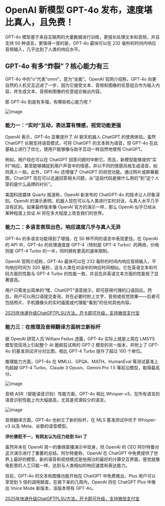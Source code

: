 # OpenAI 新模型 GPT-4o 发布，速度堪比真人，且免费！


GPT-4o 模型基于来自互联网的大量数据进行训练，更擅长处理文本和音频，并且支持 50 种语言。更值得一提的是，GPT-4o 最快可以在 232 毫秒的时间内响应音频输入，几乎达到了人类的响应水平。

## GPT-4o 有多“炸裂”？核心能力有三

GPT-4o 中的“o”代表“omni”，意为“全能”。OpenAI 官网介绍称，GPT-4o 向更自然的人机交互迈进了一步，因为它接受文本、音频和图像的任意组合作为输入内容，并生成文本、音频和图像的任意组合输出内容。

那 GPT-4o 到底有多强，有哪些核心能力呢？

![image](https://github.com/latuooutal/OpenAI/assets/169969710/ded063e9-cb99-46ef-bb05-dc4685f4188d)


### 能力一：“实时”互动，表达富有情感，视觉功能更强

OpenAI 表示，GPT-4o 显著提升了 AI 聊天机器人 ChatGPT 的使用体验。虽然 ChatGPT 长期支持语音模式，可将 ChatGPT 的文本转为语音，但 GPT-4o 在此基础上进行了优化，使用户能够像与助手互动一样自然地使用 ChatGPT。

例如，用户现在可以在 ChatGPT 回答问题时中断它。而且，新模型能够提供“实时”响应，甚至能够捕捉到用户声音中的情感，并以不同的情感风格生成语音，如同真人一般。此外，GPT-4o 还增强了 ChatGPT 的视觉功能。通过照片或屏幕截图，ChatGPT 现在可以迅速回答相关问题，从“这段代码是做什么用的”到“这个人穿的是什么品牌的衬衫”。

美国科技媒体 Quartz 报道称，OpenAI 新发布的 ChatGPT-4o 的技术让人印象深刻。OpenAI 的演示表明，机器人现在可以与人类进行实时对话，与真人水平几乎没有区别。如果最终版本像 OpenAI 官方的演示一样，那么 OpenAI 似乎已经从某种程度上验证 AI 将在多大程度上改变我们的世界。

### 能力二：多语言表现出色，响应速度几乎与真人无异

GPT-4o 的多语言功能得到了增强，在 50 种不同的语言中表现更佳。在 OpenAI 的 API 中，GPT-4o 的处理速度是 GPT-4（特别是 GPT-4 Turbo）的两倍，价格则是 GPT-4 Turbo 的一半，同时拥有更高的速率限制。

OpenAI 官网介绍称，GPT-4o 最快可以在 232 毫秒的时间内响应音频输入，平均响应时间为 320 毫秒，这与人类在对话中的响应时间相似。它在英语文本和代码方面的性能与 GPT-4 Turbo 的性能一致，并且在非英语文本方面的性能有了显著提高。

用户只需发出简单的“嘿，ChatGPT”语音提示，即可获得代理的口语回应。然后，用户可以用口语提交查询，并在必要时附上文字、音频或视觉效果——后者可包括照片、手机摄像头的实时画面或代理能“看到”的任何其他内容。

[2025年快速升级ChatGPTPLSU方法，开卡即可升级，支持微信支付宝](https://bit.ly/bewildcard)

### 能力三：在推理及音频翻译方面树立新标杆

据 OpenAI 研究人员 William Fedus 透露，GPT-4o 实际上就是上周在 LMSYS 模型竞技场上引起整个 AI 圈疯狂试用的 GPT-2 模型的另一版本，并附上了 GPT-4o 的基准测试评分对比图，相比 GPT-4 Turbo 提升了超过 100 个单位。

推理能力方面，GPT-4o 在 MMLU、GPQA、MATH、HumanEval 等测试基准上均超越 GPT-4 Turbo、Claude 3 Opusn、Gemini Pro 1.5 等前沿模型，取得最高分。

![image](https://github.com/latuooutal/OpenAI/assets/169969710/506fd144-6859-4d38-9583-ca0b3fb7ed2b)

音频 ASR（智能语音识别）性能方面，GPT-4o 相比 Whisper-v3，在所有语言的语音识别性能上均大幅提高，尤其是资源较少的语言。

![image](https://github.com/latuooutal/OpenAI/assets/169969710/9bd6c308-22e7-468c-afde-19ee931c5e89)


音频翻译方面，GPT-4o 也树立了新的标杆，在 MLS 基准测试中优于 Whisper-v3 以及 Meta、谷歌的语音模型。

**评价褒贬不一，有网友认为压力给到 Siri 了**

虽然并未在 OpenAI 周一的重磅直播演示中现身，但 OpenAI 的 CEO 阿尔特曼对这次演示进行了重要的总结。阿尔特曼称，OpenAI 在 ChatGPT 中免费提供了世界上最好的模型，新的语音和视频模式是他用过的最好的计算交互界面，感觉就像电影里的人工只能一样，达到与人类相似的响应速度和表达能力。

目前，GPT-4o 的文本和图像功能开始在 ChatGPT 中免费推出，Plus 用户可以享受到 5 倍的调用额度。在接下来的几周内，OpenAI 将在 ChatGPT Plus 中推出 Voice Mode 新版本，该版本带有 GPT-4o。

[2025年快速升级ChatGPTPLSU方法，开卡即可升级，支持微信支付宝](https://bit.ly/bewildcard)


